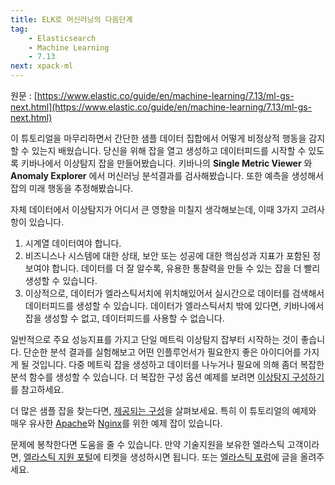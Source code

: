 ```yaml
---
title: ELK로 머신러닝의 다음단계
tag:
    - Elasticsearch
    - Machine Learning
    - 7.13
next: xpack-ml
---
```


원문 : [https://www.elastic.co/guide/en/machine-learning/7.13/ml-gs-next.html](https://www.elastic.co/guide/en/machine-learning/7.13/ml-gs-next.html)

이 튜토리얼을 마무리하면서 간단한 샘플 데이터 집합에서 어떻게 비정상적 행동을 감지할 수 있는지 배웠습니다.
당신을 위해 잡을 열고 생성하고 데이터피드를 시작할 수 있도록 키바나에서 이상탐지 잡을 만들어봤습니다.
키바나의 **Single Metric Viewer** 와 **Anomaly Explorer** 에서 머신러닝 분석결과를 검사해봤습니다.
또한 예측을 생성해서 잡의 미래 행동을 추정해봤습니다.

자체 데이터에서 이상탐지가 어디서 큰 영향을 미칠지 생각해보는데, 이때 3가지 고려사항이 있습니다.

1. 시계열 데이터여야 합니다.
2. 비즈니스나 시스템에 대한 상태, 보안 또는 성공에 대한 핵심성과 지표가 포함된 정보여야 합니다.
  데이터를 더 잘 알수록, 유용한 통찰력을 만들 수 있는 잡을 더 빨리 생성할 수 있습니다.
3. 이상적으로, 데이터가 엘라스틱서치에 위치해있어서 실시간으로 데이터를 검색해서 데이터피드를 생성할 수 있습니다.
  데이터가 엘라스틱서치 밖에 있다면, 키바나에서 잡을 생성할 수 없고, 데이터피드를 사용할 수 없습니다.

일반적으로 주요 성능지표를 가지고 단일 메트릭 이상탐지 잡부터 시작하는 것이 좋습니다.
단순한 분석 결과를 실험해보고 어떤 인플루언서가 필요한지 좋은 아이디어를 가지게 될 것입니다.
다중 메트릭 잡을 생성하고 데이터를 나누거나 필요에 의해 좀더 복잡한 분석 함수를 생성할 수 있습니다.
더 복잡한 구성 옵션 예제를 보려면 [이상탐지 구성하기](./ml-configuration.md)를 참고하세요.

더 많은 샘플 잡을 찾는다면, [제공되는 구성](./ootb-ml-jobs.md)을 살펴보세요.
특히 이 튜토리얼의 예제와 매우 유사한 [Apache](./ootb-ml-jobs-apache.md)와 [Nginx](./ootb-ml-jobs-nginx.md)를 위한 예제 잡이 있습니다.

문제에 봉착한다면 도움을 줄 수 있습니다.
만약 기술지원을 보유한 엘라스틱 고객이라면, [엘라스틱 지원 포털](http://support.elastic.co/)에 티켓을 생성하시면 됩니다.
또는 [엘라스틱 포럼](https://discuss.elastic.co/)에 글을 올려주세요.

<AdsenseB />